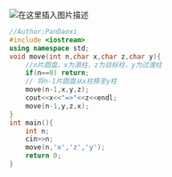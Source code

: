 ![在这里插入图片描述](https://pic.2ge.org/cdn/?url=https://img-blog.csdnimg.cn/img_convert/864dbe51b934e927bb356da14a1adbf0.png)

```cpp
//Author:PanDaoxi
#include <iostream>
using namespace std;
void move(int n,char x,char z,char y){
	//n片圆盘，x为源柱，z为目标柱，y为过渡柱 
	if(n==0) return;
	// 将n-1片圆盘从x柱移至y柱 
	move(n-1,x,y,z);
	cout<<x<<"=>"<<z<<endl;
	move(n-1,y,z,x);
} 
int main(){
	int n;
	cin>>n;
	move(n,'x','z','y');
	return 0;
}
```

